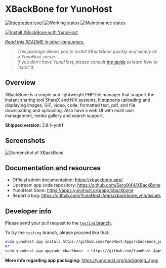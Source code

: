 <!--
N.B.: This README was automatically generated by <https://github.com/YunoHost/apps/tree/master/tools/readme_generator>
It shall NOT be edited by hand.
-->

# XBackBone for YunoHost

[![Integration level](https://apps.yunohost.org/badge/integration/xbackbone)](https://ci-apps.yunohost.org/ci/apps/xbackbone/)
![Working status](https://apps.yunohost.org/badge/state/xbackbone)
![Maintenance status](https://apps.yunohost.org/badge/maintained/xbackbone)

[![Install XBackBone with YunoHost](https://install-app.yunohost.org/install-with-yunohost.svg)](https://install-app.yunohost.org/?app=xbackbone)

*[Read this README in other languages.](./ALL_README.md)*

> *This package allows you to install XBackBone quickly and simply on a YunoHost server.*  
> *If you don't have YunoHost, please consult [the guide](https://yunohost.org/install) to learn how to install it.*

## Overview

XBackBone is a simple and lightweight PHP file manager that support the instant sharing tool ShareX and NIX systems. It supports uploading and displaying images, GIF, video, code, formatted text, pdf, and file downloading and uploading. Also have a web UI with multi user management, media gallery and search support.


**Shipped version:** 3.8.1~ynh1

## Screenshots

![Screenshot of XBackBone](./doc/screenshots/screenshot.png)

## Documentation and resources

- Official admin documentation: <https://xbackbone.app/>
- Upstream app code repository: <https://github.com/SergiX44/XBackBone>
- YunoHost Store: <https://apps.yunohost.org/app/xbackbone>
- Report a bug: <https://github.com/YunoHost-Apps/xbackbone_ynh/issues>

## Developer info

Please send your pull request to the [`testing` branch](https://github.com/YunoHost-Apps/xbackbone_ynh/tree/testing).

To try the `testing` branch, please proceed like that:

```bash
sudo yunohost app install https://github.com/YunoHost-Apps/xbackbone_ynh/tree/testing --debug
or
sudo yunohost app upgrade xbackbone -u https://github.com/YunoHost-Apps/xbackbone_ynh/tree/testing --debug
```

**More info regarding app packaging:** <https://yunohost.org/packaging_apps>
